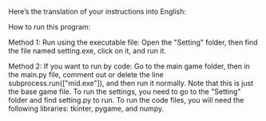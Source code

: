 Here’s the translation of your instructions into English:

How to run this program:

Method 1: Run using the executable file:
Open the "Setting" folder, then find the file named setting.exe, click on it, and run it.

Method 2: If you want to run by code:
Go to the main game folder, then in the main.py file, comment out or delete the line subprocess.run(["mid.exe"]), and then run it normally. Note that this is just the base game file.
To run the settings, you need to go to the "Setting" folder and find setting.py to run.
To run the code files, you will need the following libraries: tkinter, pygame, and numpy.
